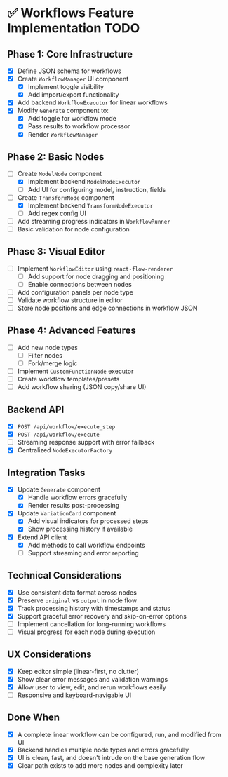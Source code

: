 # ✅ Workflows Feature Implementation TODO

## Phase 1: Core Infrastructure
- [x] Define JSON schema for workflows
- [x] Create `WorkflowManager` UI component
  - [x] Implement toggle visibility
  - [x] Add import/export functionality
- [x] Add backend `WorkflowExecutor` for linear workflows
- [x] Modify `Generate` component to:
  - [x] Add toggle for workflow mode
  - [x] Pass results to workflow processor
  - [x] Render `WorkflowManager`

## Phase 2: Basic Nodes
- [ ] Create `ModelNode` component
  - [x] Implement backend `ModelNodeExecutor`
  - [ ] Add UI for configuring model, instruction, fields
- [ ] Create `TransformNode` component
  - [x] Implement backend `TransformNodeExecutor`
  - [ ] Add regex config UI
- [ ] Add streaming progress indicators in `WorkflowRunner`
- [ ] Basic validation for node configuration

## Phase 3: Visual Editor
- [ ] Implement `WorkflowEditor` using `react-flow-renderer`
  - [ ] Add support for node dragging and positioning
  - [ ] Enable connections between nodes
- [ ] Add configuration panels per node type
- [ ] Validate workflow structure in editor
- [ ] Store node positions and edge connections in workflow JSON

## Phase 4: Advanced Features
- [ ] Add new node types
  - [ ] Filter nodes
  - [ ] Fork/merge logic
- [ ] Implement `CustomFunctionNode` executor
- [ ] Create workflow templates/presets
- [ ] Add workflow sharing (JSON copy/share UI)

## Backend API
- [x] `POST /api/workflow/execute_step`
- [x] `POST /api/workflow/execute`
- [ ] Streaming response support with error fallback
- [x] Centralized `NodeExecutorFactory`

## Integration Tasks
- [x] Update `Generate` component
  - [x] Handle workflow errors gracefully
  - [x] Render results post-processing
- [x] Update `VariationCard` component
  - [x] Add visual indicators for processed steps
  - [x] Show processing history if available
- [x] Extend API client
  - [x] Add methods to call workflow endpoints
  - [ ] Support streaming and error reporting

## Technical Considerations
- [x] Use consistent data format across nodes
- [x] Preserve `original` vs `output` in node flow
- [x] Track processing history with timestamps and status
- [x] Support graceful error recovery and skip-on-error options
- [ ] Implement cancellation for long-running workflows
- [ ] Visual progress for each node during execution

## UX Considerations
- [x] Keep editor simple (linear-first, no clutter)
- [x] Show clear error messages and validation warnings
- [x] Allow user to view, edit, and rerun workflows easily
- [ ] Responsive and keyboard-navigable UI

## Done When
- [x] A complete linear workflow can be configured, run, and modified from UI
- [x] Backend handles multiple node types and errors gracefully
- [x] UI is clean, fast, and doesn't intrude on the base generation flow
- [x] Clear path exists to add more nodes and complexity later